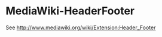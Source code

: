 MediaWiki-HeaderFooter
======================

See http://www.mediawiki.org/wiki/Extension:Header_Footer
